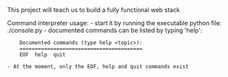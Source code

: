 This project will teach us to build a fully functional web stack

Command interpreter usage:
    - start it by running the executable python file: ./console.py
    - documented commands can be listed by typing 'help':
   
        Documented commands (type help <topic>):
        ========================================
        EOF  help  quit
    
    - At the moment, only the EOF, help and quit commands exist